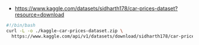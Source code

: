 - https://www.kaggle.com/datasets/sidharth178/car-prices-dataset?resource=download

```bash
#!/bin/bash
curl -L -o ./kaggle-car-prices-dataset.zip \
  https://www.kaggle.com/api/v1/datasets/download/sidharth178/car-prices-dataset

```
